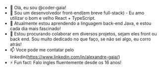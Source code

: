 - 👋 Olá, eu sou @coder-gaia!
- 👀 Sou um desenvolvedor front-end(em breve full-stack) - Eu amo utilizar o bom e velho React + TypeScript.
- 🌱 Atualmente estou aprendendo a linguagem back-end Java, e estou cada dia mais fascinado!
- 💞️ Estou procurando colaborar em diversos projetos, sejam eles front ou back end. Sou muito dedicado no que  faço, se não sei algo, eu corro atrás!
- 📫 Voce pode me contatar pelo linkedin(https://www.linkedin.com/in/alexandre-gaia/)
- ⚡ Fun fact: Falo ingles fluentemente desde os 16 anos!

<!---
coder-gaia/coder-gaia is a ✨ special ✨ repository because its `README.md` (this file) appears on your GitHub profile.
You can click the Preview link to take a look at your changes.
--->
